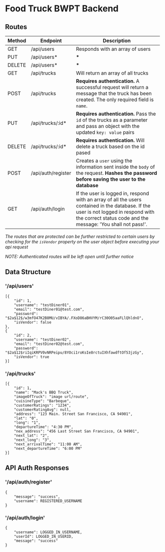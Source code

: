 # Food Truck BWPT Backend

## Routes

| Method | Endpoint           | Description                                                                                                                                                                                           |
| ------ | ------------------ | ----------------------------------------------------------------------------------------------------------------------------------------------------------------------------------------------------- |
| GET    | /api/users         | Responds with an array of users                                                                                                                                                                       |
| PUT    | /api/users\*       | **\***                                                                                                                                                                                                |
| DELETE | /api/users\*       | **\***                                                                                                                                                                                                |
| GET    | /api/trucks        | Will return an array of all trucks                                                                                                                                                                    |
| POST   | /api/trucks        | **Requires authentication.** A successful request will return a message that the truck has been created. The only required field is `name`.                                                           |
| PUT    | /api/trucks/:id\*  | **Requires authentication.** Pass the `id` of the trucks as a parameter and pass an object with the updated `key: value` pairs                                                                        |
| DELETE | /api/trucks/:id\*  | **Requires authentication.** Will delete a truck based on the id pased                                                                                                                                |
| POST   | /api/auth/register | Creates a `user` using the information sent inside the `body` of the request. **Hashes the password before saving the user to the database**                                                          |
| GET    | /api/auth/login    | If the user is logged in, respond with an array of all the users contained in the database. If the user is not logged in respond with the correct status code and the message: 'You shall not pass!'. |

_The routes that are protected can be further restricted to certain users by checking for the `isVendor` property on the user object before executing your api request_

_NOTE: Authenticated routes will be left open until further notice_

## Data Structure

### '/api/users'

    [{
        "id": 1,
        "username": "testDiner01",
        "email": "testDiner01@test.com",
        "password": "$2a$12$/w3mfO47K2B8MU/vIBYA/.FXoD86aBHVYM/rC30O05aaFLlQhldnO",
        "isVendor": false
    },
    {
        "id": 2,
        "username": "testDiner02",
        "email": "testDiner02@test.com",
        "password": "$2a$12$riIqiKRPV0vNRPeipu/8YOci1roKsIe8rctuIXhfawdftOf53jzGy",
        "isVendor": true
    }]

### '/api/trucks'

    [{
        "id": 1,
        "name": "Mack's BBQ Truck",
        "imageOfTruck": "image url/route",
        "cuisineType": "Barbeque",
        "customerRatings": "1234",
        "customerRatingAvg": null,
        "address": "123 Main. Street San Francisco, CA 94901",
        "lat": "0",
        "long": "1",
        "departureTime": "4:30 PM",
        "nex_address": "456 Last Street San Francisco, CA 94901",
        "next_lat": "2",
        "next_long": "3",
        "next_arrivalTime": "11:00 AM",
        "next_departureTime": "6:00 PM"
    }]

## API Auth Responses

### '/api/auth/register'

    {
        "message": "success",
        "username": REGISTERED_USERNAME
    }

### '/api/auth/login'

    {
        "username": LOGGED_IN_USERNAME,
        "userId": LOGGED_IN_USERID,
        "message": "success"
    }
